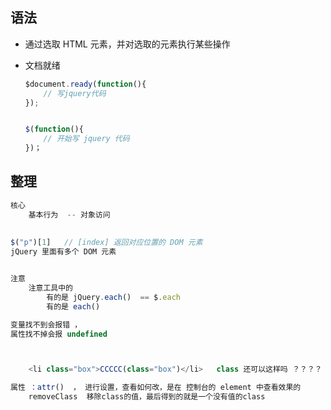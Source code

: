 ## 语法

*   通过选取 HTML 元素，并对选取的元素执行某些操作

*   文档就绪

    ```js
    $document.ready(function(){
        // 写jquery代码
    });
    
    
    $(function(){
        // 开始写 jquery 代码
    })；
    ```



## 整理

```js
核心
	基本行为  -- 对象访问
    
    
$("p")[1]   // [index] 返回对应位置的 DOM 元素
jQuery 里面有多个 DOM 元素


注意
	注意工具中的
    	有的是 jQuery.each()  == $.each
		有的是 each()

变量找不到会报错 ，
属性找不掉会报 undefined



    <li class="box">CCCCC(class="box")</li>   class 还可以这样吗 ？？？？

属性 ：attr()  ， 进行设置，查看如何改，是在 控制台的 element 中查看效果的
	removeClass  移除class的值，最后得到的就是一个没有值的class
```















































































































































